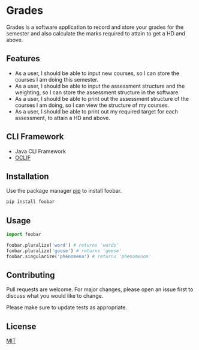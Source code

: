 # Grades

Grades is a software application to record and store your grades for the semester and 
also calculate the marks required to attain to get a HD and above.

## Features

- As a user, I should be able to input new courses, so I can store the courses I am doing 
this semester.
- As a user, I should be able to input the assessment structure and the weighting, so I can
store the assessment structure in the software.
- As a user, I should be able to print out the assessment structure of the courses I am doing,
 so I can view the structure of my courses.
- As a user, I should be able to print out my required target for each assessment, to attain a HD and
above.

## CLI Framework
- Java CLI Framework
- [OCLIF](https://medium.com/@jdxcode/12-factor-cli-apps-dd3c227a0e46)


## Installation

Use the package manager [pip](https://pip.pypa.io/en/stable/) to install foobar.

```bash
pip install foobar
```

## Usage

```python
import foobar

foobar.pluralize('word') # returns 'words'
foobar.pluralize('goose') # returns 'geese'
foobar.singularize('phenomena') # returns 'phenomenon'
```

## Contributing
Pull requests are welcome. For major changes, please open an issue first to discuss what you would like to change.

Please make sure to update tests as appropriate.

## License
[MIT](https://choosealicense.com/licenses/mit/)